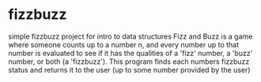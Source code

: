 # fizzbuzz
simple fizzbuzz project for intro to data structures
Fizz and Buzz is a game where someone counts up to a number n, and every number up to that number is evaluated to see if it has the qualities of a 'fizz' number, a 'buzz' number, or both (a 'fizzbuzz'). This program finds each numbers fizzbuzz status and returns it to the user (up to some number provided by the user)

